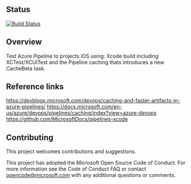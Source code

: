 
## Status

[![Build Status](https://dev.azure.com/lucabelezal0076/pipelines-xcode/_apis/build/status/lednascimento.pipelines-xcode?branchName=master)](https://dev.azure.com/lucabelezal0076/pipelines-xcode/_build/latest?definitionId=1&branchName=master)

## Overview

Test Azure Pipeline to projects iOS using: Xcode build including XCTest/XCUITest and the Pipeline caching thats introduces a new CacheBeta task.

## Reference links

https://devblogs.microsoft.com/devops/caching-and-faster-artifacts-in-azure-pipelines/
https://docs.microsoft.com/en-us/azure/devops/pipelines/caching/index?view=azure-devops
https://github.com/MicrosoftDocs/pipelines-xcode

## Contributing

This project welcomes contributions and suggestions.

This project has adopted the Microsoft Open Source Code of Conduct. For more information see the Code of Conduct FAQ or contact opencode@microsoft.com with any additional questions or comments.
